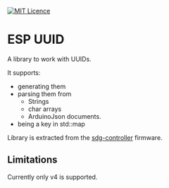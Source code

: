 [![MIT Licence](https://img.shields.io/github/license/protohaus/ESPRandom?style=flat-square "MIT Licence")](https://en.wikipedia.org/wiki/MIT_License)

# ESP UUID

A library to work with UUIDs.

It supports:
 - generating them
 - parsing them from
   - Strings
   - char arrays
   - ArduinoJson documents. 
 - being a key in std::map

Library is extracted from the [sdg-controller](https://github.com/protohaus/sdg-controller) firmware.

## Limitations

Currently only v4 is supported.
